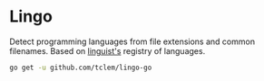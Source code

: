 # Lingo

Detect programming languages from file extensions and common filenames. Based on [linguist's](https://github.com/github/linguist) registry of languages.

``` sh
go get -u github.com/tclem/lingo-go
```
